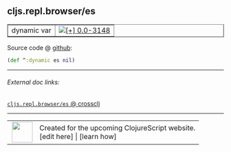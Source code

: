 ## cljs.repl.browser/es



 <table border="1">
<tr>
<td>dynamic var</td>
<td><a href="https://github.com/cljsinfo/cljs-api-docs/tree/0.0-3148"><img valign="middle" alt="[+] 0.0-3148" title="Added in 0.0-3148" src="https://img.shields.io/badge/+-0.0--3148-lightgrey.svg"></a> </td>
</tr>
</table>









Source code @ [github](https://github.com/clojure/clojurescript/blob/r3291/src/main/clojure/cljs/repl/browser.clj#L25):

```clj
(def ^:dynamic es nil)
```

<!--
Repo - tag - source tree - lines:

 <pre>
clojurescript @ r3291
└── src
    └── main
        └── clojure
            └── cljs
                └── repl
                    └── <ins>[browser.clj:25](https://github.com/clojure/clojurescript/blob/r3291/src/main/clojure/cljs/repl/browser.clj#L25)</ins>
</pre>

-->

---



###### External doc links:

[`cljs.repl.browser/es` @ crossclj](http://crossclj.info/fun/cljs.repl.browser/es.html)<br>

---

 <table>
<tr><td>
<img valign="middle" align="right" width="48px" src="http://i.imgur.com/Hi20huC.png">
</td><td>
Created for the upcoming ClojureScript website.<br>
[edit here] | [learn how]
</td></tr></table>

[edit here]:https://github.com/cljsinfo/cljs-api-docs/blob/master/cljsdoc/cljs.repl.browser_es.cljsdoc
[learn how]:https://github.com/cljsinfo/cljs-api-docs/wiki/cljsdoc-files

<!--

This information was too distracting to show to readers, but I'll leave it
commented here since it is helpful to:

- pretty-print the data used to generate this document
- and show how to retrieve that data



The API data for this symbol:

```clj
{:ns "cljs.repl.browser",
 :name "es",
 :type "dynamic var",
 :source {:code "(def ^:dynamic es nil)",
          :title "Source code",
          :repo "clojurescript",
          :tag "r3291",
          :filename "src/main/clojure/cljs/repl/browser.clj",
          :lines [25]},
 :full-name "cljs.repl.browser/es",
 :full-name-encode "cljs.repl.browser_es",
 :history [["+" "0.0-3148"]]}

```

Retrieve the API data for this symbol:

```clj
;; from Clojure REPL
(require '[clojure.edn :as edn])
(-> (slurp "https://raw.githubusercontent.com/cljsinfo/cljs-api-docs/catalog/cljs-api.edn")
    (edn/read-string)
    (get-in [:symbols "cljs.repl.browser/es"]))
```

-->
